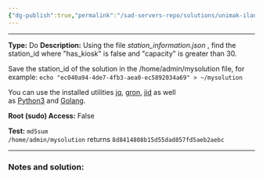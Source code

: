 ```yaml
---
{"dg-publish":true,"permalink":"/sad-servers-repo/solutions/unimak-iland-fun-with-mr-jason/","dgPassFrontmatter":true}
---
```


---
**Type:** Do
**Description:** Using the file _station_information.json_ , find the station_id where "has_kiosk" is false and "capacity" is greater than 30.  
  
Save the station_id of the solution in the /home/admin/mysolution file, for example: `echo "ec040a94-4de7-4fb3-aea0-ec5892034a69" > ~/mysolution`
  
You can use the installed utilities [jq](https://jqlang.github.io/jq/), [gron](https://github.com/tomnomnom/gron), [jid](https://github.com/simeji/jid) as well as [Python3](https://docs.python.org/3/library/json.html) and [Golang](https://gobyexample.com/json).  
  

**Root (sudo) Access:** False

**Test:** `md5sum /home/admin/mysolution` returns `8d8414808b15d55dad857fd5aeb2aebc`

---
### Notes and solution:
